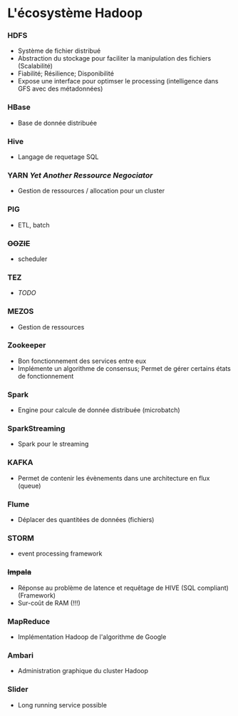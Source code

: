 # L'écosystème Hadoop

### HDFS
* Système de fichier distribué
* Abstraction du stockage pour faciliter la manipulation des fichiers (Scalabilité)
* Fiabilité; Résilience; Disponibilité
* Expose une interface pour optimser le processing (intelligence dans GFS avec des métadonnées)


### HBase
* Base de donnée distribuée


### Hive
* Langage de requetage SQL


### YARN *Yet Another Ressource Negociator*
* Gestion de ressources / allocation pour un cluster


### PIG
* ETL, batch


### ~~OOZIE~~
* scheduler


### TEZ
* *TODO*


### MEZOS
* Gestion de ressources


### Zookeeper
* Bon fonctionnement des services entre eux
* Implémente un algorithme de consensus; Permet de gérer certains états de fonctionnement


### Spark
* Engine pour calcule de donnée distribuée (microbatch)


### SparkStreaming
* Spark pour le streaming


### KAFKA
* Permet de contenir les évènements dans une architecture en flux (queue)


### Flume
* Déplacer des quantitées de données (fichiers)


### STORM
* event processing framework


### ~~Impala~~
* Réponse au problème de latence et requêtage de HIVE (SQL compliant) (Framework)
* Sur-coût de RAM (!!!)

### MapReduce
* Implémentation Hadoop de l'algorithme de Google


### Ambari
* Administration graphique du cluster Hadoop


### Slider
* Long running service possible

